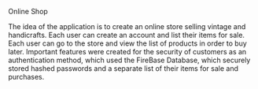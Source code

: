 Online Shop

The idea of the application is to create an online store selling vintage and handicrafts. Each user can create an account and list their items for sale. Each user can go to the store and view the list of products in order to buy later.
Important features were created for the security of customers as an authentication method, which used the FireBase Database, which securely stored hashed passwords and a separate list of their items for sale and purchases.
